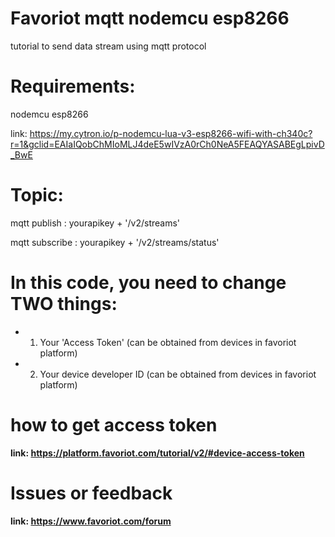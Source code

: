 # Favoriot mqtt nodemcu esp8266
tutorial to send data stream using mqtt protocol

# Requirements: 
  nodemcu esp8266

link: https://my.cytron.io/p-nodemcu-lua-v3-esp8266-wifi-with-ch340c?r=1&gclid=EAIaIQobChMIoMLJ4deE5wIVzA0rCh0NeA5FEAQYASABEgLpivD_BwE
  
# Topic:
mqtt publish : yourapikey + '/v2/streams'

mqtt subscribe : yourapikey + '/v2/streams/status'
  
# In this code, you need to change TWO things:
 *    1. Your 'Access Token' (can be obtained from devices in favoriot platform)
 *    2. Your device developer ID (can be obtained from devices in favoriot platform)
 
 # how to get access token
 **link: https://platform.favoriot.com/tutorial/v2/#device-access-token**
 
 # Issues or feedback
 **link: https://www.favoriot.com/forum**
